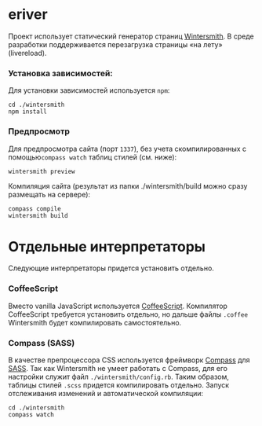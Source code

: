 eriver
======
Проект использует статический генератор страниц [Wintersmith](http://wintersmith.io/). В среде разработки поддерживается перезагрузка страницы «на лету» (livereload).

### Установка зависимостей:
Для установки зависимостей используется `npm`:
```
cd ./wintersmith
npm install
```

### Предпросмотр

Для предпросмотра сайта (порт `1337`), без учета скомпилированных с помощью`compass watch` таблиц стилей (см. ниже):
```
wintersmith preview
```

Компиляция сайта (результат из папки ./wintersmith/build можно сразу размещать на сервере):
```
compass compile
wintersmith build
```

Отдельные интерпретаторы
======

Следующие интерпретаторы придется установить отдельно.

### CoffeeScript
Вместо vanilla JavaScript используется [CoffeeScript](http://coffeescript.org/). Компилятор CoffeeScript требуется установить отдельно, но дальше файлы `.coffee` Wintersmith будет компилировать самостоятельно.

### Compass (SASS)
В качестве препроцессора CSS используется фреймворк [Compass](http://compass-style.org/) для [SASS](http://sass-lang.com/). Так как Wintersmith не умеет работать с Сompass, для его настройки служит файл `./wintersmith/config.rb`. Таким образом, таблицы стилей `.scss` придется компилировать отдельно. Запуск отслеживания изменений и автоматической компиляции:
```
cd ./wintersmith
compass watch
```